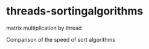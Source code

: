 # threads-sortingalgorithms


matrix multiplication by thread 


Comparison of the speed of sort algorithms
